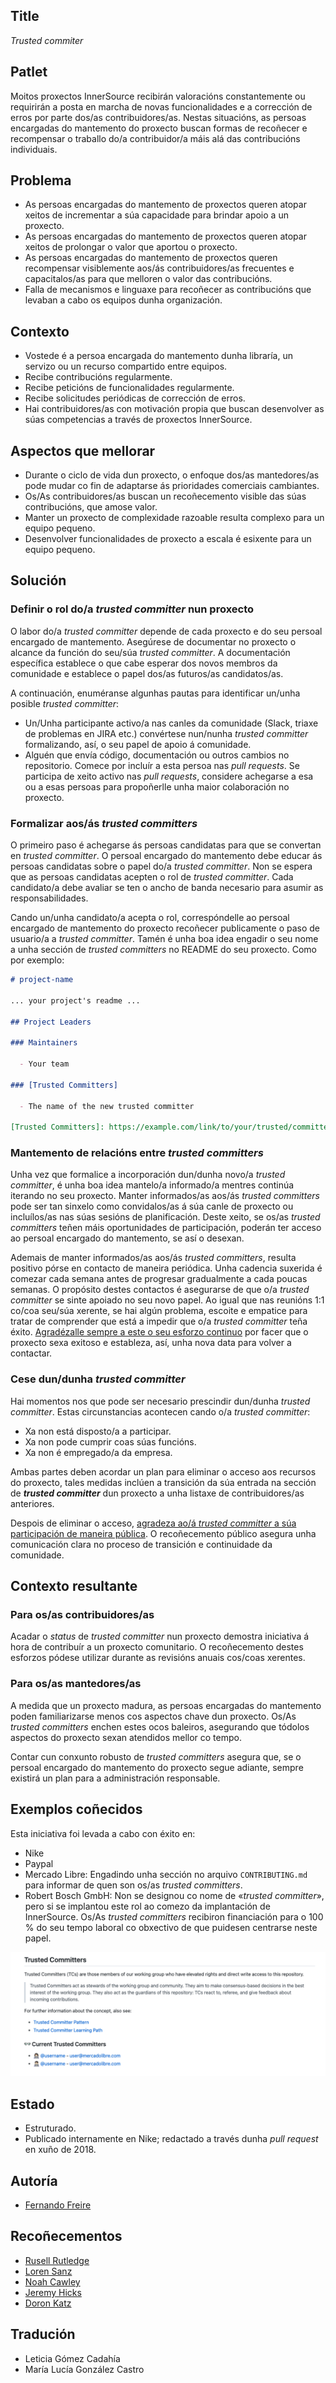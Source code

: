 ## Title

*Trusted commiter*

## Patlet

Moitos proxectos InnerSource recibirán valoracións constantemente ou requirirán a posta en marcha de novas funcionalidades e a corrección de erros por parte dos/as contribuidores/as.
Nestas situacións, as persoas encargadas do mantemento do proxecto buscan formas de recoñecer e recompensar o traballo do/a contribuidor/a máis alá das contribucións individuais.

## Problema

- As persoas encargadas do mantemento de proxectos queren atopar xeitos de incrementar a súa capacidade para brindar apoio a un proxecto.
- As persoas encargadas do mantemento de proxectos queren atopar xeitos de prolongar o valor que aportou o proxecto.
- As persoas encargadas do mantemento de proxectos queren recompensar visiblemente aos/ás contribuidores/as frecuentes e capacitalos/as para que melloren o valor das contribucións.
- Falla de mecanismos e linguaxe para recoñecer as contribucións que levaban a cabo os equipos dunha organización.

## Contexto

- Vostede é a persoa encargada do mantemento dunha libraría, un servizo ou un recurso compartido entre equipos.
- Recibe contribucións regularmente.
- Recibe peticións de funcionalidades regularmente.
- Recibe solicitudes periódicas de corrección de erros.
- Hai contribuidores/as con motivación propia que buscan desenvolver as súas competencias a través de proxectos InnerSource.

## Aspectos que mellorar

- Durante o ciclo de vida dun proxecto, o enfoque dos/as mantedores/as pode mudar co fin de adaptarse ás prioridades comerciais cambiantes.
- Os/As contribuidores/as buscan un recoñecemento visible das súas contribucións, que amose valor.
- Manter un proxecto de complexidade razoable resulta complexo para un equipo pequeno.
- Desenvolver funcionalidades de proxecto a escala é esixente para un equipo pequeno.

## Solución

### Definir o rol do/a *trusted committer* nun proxecto

O labor do/a *trusted committer* depende de cada proxecto e do seu persoal encargado de mantemento. Asegúrese de documentar no proxecto o alcance da función do seu/súa *trusted committer*. A documentación específica establece o que cabe esperar dos novos membros da comunidade e establece o papel dos/as futuros/as candidatos/as.

A continuación, enuméranse algunhas pautas para identificar un/unha posible *trusted committer*:

- Un/Unha participante activo/a nas canles da comunidade (Slack, triaxe de problemas en JIRA etc.) convértese nun/nunha *trusted committer* formalizando, así, o seu papel de apoio á comunidade.
- Alguén que envía código, documentación ou outros cambios no repositorio. Comece por incluír a esta persoa nas *pull requests*. Se participa de xeito activo nas *pull requests*, considere achegarse a esa ou a esas persoas para propoñerlle unha maior colaboración no proxecto.

### Formalizar aos/ás *trusted committers*

O primeiro paso é achegarse ás persoas candidatas para que se convertan en *trusted committer*. O persoal encargado do mantemento debe educar ás persoas candidatas sobre o papel do/a *trusted committer*. Non se espera que as persoas candidatas acepten o rol de *trusted committer*. Cada candidato/a debe avaliar se ten o ancho de banda necesario para asumir as responsabilidades.

Cando un/unha candidato/a acepta o rol, correspóndelle ao persoal encargado de mantemento do proxecto recoñecer publicamente o paso de usuario/a a *trusted committer*. Tamén é unha boa idea engadir o seu nome a unha sección de *trusted committers* no README do seu proxecto. Como por exemplo:

```markdown
# project-name

... your project's readme ...

## Project Leaders

### Maintainers

  - Your team

### [Trusted Committers]

  - The name of the new trusted committer

[Trusted Committers]: https://example.com/link/to/your/trusted/committer/documentation.md
```

### Mantemento de relacións entre *trusted committers*

Unha vez que formalice a incorporación dun/dunha novo/a *trusted committer*, é unha boa idea mantelo/a informado/a mentres continúa iterando no seu proxecto. Manter informados/as aos/ás *trusted committers* pode ser tan sinxelo como convidalos/as á súa canle de proxecto ou incluílos/as nas súas sesións de planificación. Deste xeito, se os/as *trusted committers* teñen máis oportunidades de participación, poderán ter acceso ao persoal encargado do mantemento, se así o desexan.

Ademais de manter informados/as aos/ás *trusted committers*, resulta positivo pórse en contacto de maneira periódica. Unha cadencia suxerida é comezar cada semana antes de progresar gradualmente a cada poucas semanas. O propósito destes contactos é asegurarse de que o/a *trusted committer* se sinte apoiado no seu novo papel. Ao igual que nas reunións 1:1 co/coa seu/súa xerente, se hai algún problema, escoite e empatice para tratar de comprender que está a impedir que o/a *trusted committer* teña éxito. [Agradézalle sempre a este o seu esforzo continuo](./praise-participants.md) por facer que o proxecto sexa exitoso e estableza, así, unha nova data para volver a contactar.

### Cese dun/dunha *trusted committer*

Hai momentos nos que pode ser necesario prescindir dun/dunha *trusted committer*. Estas circunstancias acontecen cando o/a *trusted committer*:

- Xa non está disposto/a a participar.
- Xa non pode cumprir coas súas funcións.
- Xa non é empregado/a da empresa.

Ambas partes deben acordar un plan para eliminar o acceso aos recursos do proxecto, tales medidas inclúen a transición da súa entrada na sección de ***trusted committer*** dun proxecto a unha listaxe de contribuidores/as anteriores.

Despois de eliminar o acceso, [agradeza ao/á *trusted committer* a súa participación de maneira pública](./praise-participants.md). O recoñecemento público asegura unha comunicación clara no proceso de transición e continuidade da comunidade.

## Contexto resultante

### Para os/as contribuidores/as

Acadar o *status* de *trusted committer* nun proxecto demostra iniciativa á hora de contribuír a un proxecto comunitario. O recoñecemento destes esforzos pódese utilizar durante as revisións anuais cos/coas xerentes.

### Para os/as mantedores/as

A medida que un proxecto madura, as persoas encargadas do mantemento poden familiarizarse menos cos aspectos chave dun proxecto. Os/As *trusted committers* enchen estes ocos baleiros, asegurando que tódolos aspectos do proxecto sexan atendidos mellor co tempo.

Contar cun conxunto robusto de *trusted committers* asegura que, se o persoal encargado do mantemento do proxecto segue adiante, sempre existirá un plan para a administración responsable.

## Exemplos coñecidos

Esta iniciativa foi levada a cabo con éxito en:

- Nike
- Paypal
- Mercado Libre: Engadindo unha sección no arquivo `CONTRIBUTING.md` para informar de quen son os/as *trusted committers*.
- Robert Bosch GmbH: Non se designou co nome de «*trusted committer*», pero si se implantou este rol ao comezo da implantación de InnerSource. Os/As *trusted committers* recibiron financiación para o 100 % do seu tempo laboral co obxectivo de que puidesen centrarse neste papel.

![Sección dos/as *trusted committers* en CONTRIBUTING.md de Mercado Libre](../../../assets/img/mercadolibre-trusted-committers.png)

## Estado

- Estruturado.
- Publicado internamente en Nike; redactado a través dunha *pull request* en xuño de 2018.

## Autoría

- [Fernando Freire](https://github.com/dogonthehorizon)

## Recoñecementos

- [Rusell Rutledge](https://github.com/rrrutledge)
- [Loren Sanz](https://github.com/mrsanz)
- [Noah Cawley](https://github.com/utanapishtim)
- [Jeremy Hicks](https://github.com/greatestusername)
- [Doron Katz](https://github.com/doronkatz)

## Tradución

- Leticia Gómez Cadahía
- María Lucía González Castro
